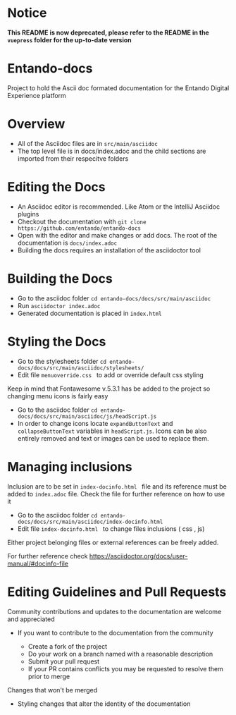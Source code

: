 # Notice
**This README is now deprecated, please refer to the README in the `vuepress` folder for the up-to-date version**



# Entando-docs
Project to hold the Ascii doc formated documentation for the Entando Digital Experience platform

# Overview
* All of the Asciidoc files are in `src/main/asciidoc`
* The top level file is in docs/index.adoc and the child sections are imported from their respecitve folders

# Editing the Docs
* An Asciidoc editor is recommended. Like Atom or the IntelliJ Asciidoc plugins
* Checkout the documentation with `git clone https://github.com/entando/entando-docs`
* Open with the editor and make changes or add docs. The root of the documentation is `docs/index.adoc`
* Building the docs requires an installation of the asciidoctor tool

# Building the Docs
* Go to the asciidoc folder `cd entando-docs/docs/src/main/asciidoc`
* Run  `asciidoctor index.adoc `
* Generated documentation is placed in `index.html`

# Styling the Docs
* Go to the stylesheets folder `cd entando-docs/docs/src/main/asciidoc/stylesheets/`
* Edit file  `menuoverride.css ` to add or override default css styling

Keep in mind that Fontawesome v.5.3.1 has be added to the project so changing menu icons is fairly easy

 * Go to the asciidoc folder `cd entando-docs/docs/src/main/asciidoc/js/headScript.js`
 * In order to change icons locate `expandButtonText` and `collapseButtonText` variables in  `headScript.js`. Icons can be also entirely removed and text or images can be used to replace them.

# Managing inclusions

Inclusion are to be set in `index-docinfo.html ` file and its reference must be added to `index.adoc` file.
Check the file for further reference on how to use it

* Go to the asciidoc folder `cd entando-docs/docs/src/main/asciidoc/index-docinfo.html`
* Edit file  `index-docinfo.html ` to change files inclusions ( css , js)

Either project belonging files or external references can be freely added.

For further reference check https://asciidoctor.org/docs/user-manual/#docinfo-file

# Editing Guidelines and Pull Requests

Community contributions and updates to the documentation are welcome and appreciated

* If you want to contribute to the documentation from the community

  * Create a fork of the project
  * Do your work on a branch named with a reasonable description
  * Submit your pull request
  * If your PR contains conflicts you may be requested to resolve them prior to merge

Changes that won't be merged
* Styling changes that alter the identity of the documentation
